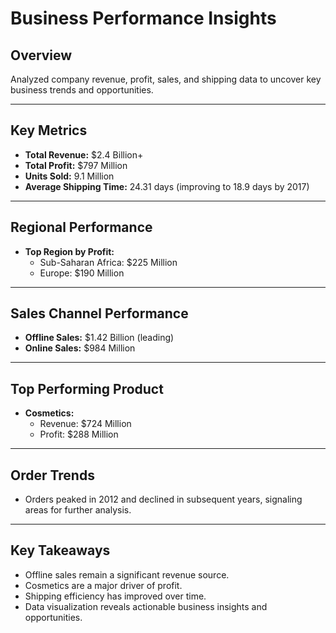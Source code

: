 # Business Performance Insights

## Overview

Analyzed company revenue, profit, sales, and shipping data to uncover key business trends and opportunities.

---

## Key Metrics

- **Total Revenue:** $2.4 Billion+  
- **Total Profit:** $797 Million  
- **Units Sold:** 9.1 Million  
- **Average Shipping Time:** 24.31 days (improving to 18.9 days by 2017)

---

## Regional Performance

- **Top Region by Profit:**  
  - Sub-Saharan Africa: $225 Million  
  - Europe: $190 Million

---

## Sales Channel Performance

- **Offline Sales:** $1.42 Billion (leading)  
- **Online Sales:** $984 Million

---

## Top Performing Product

- **Cosmetics:**  
  - Revenue: $724 Million  
  - Profit: $288 Million

---

## Order Trends

- Orders peaked in 2012 and declined in subsequent years, signaling areas for further analysis.

---

## Key Takeaways

- Offline sales remain a significant revenue source.  
- Cosmetics are a major driver of profit.  
- Shipping efficiency has improved over time.  
- Data visualization reveals actionable business insights and opportunities.
